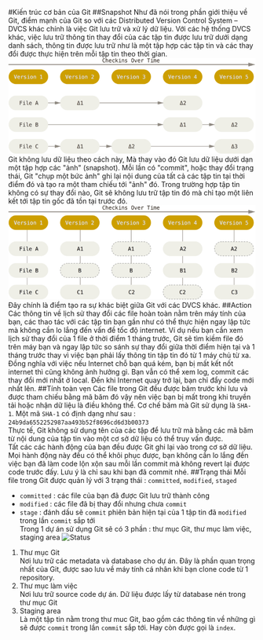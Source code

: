 #Kiến trúc cơ bản của Git
##Snapshot
Như đã nói trong phần giới thiệu về Git, điểm mạnh của Git so với các Distributed Version Control System – DVCS khác 
chính là việc Git lưu trữ và xử lý dữ liệu. Với các hệ thống DVCS khác, việc lưu trữ thông tin thay đổi của các tập tin 
được lưu trữ dưới dạng danh sách, thông tin được lưu trữ như là một tập hợp các tập tin và 
các thay đổi được thực hiện trên mỗi tập tin theo thời gian.  
![Deltas](../images/deltas.png)
Git không lưu dữ liệu theo cách này, Mà thay vào đó Git lưu dữ liệu dưới dạn một tập hợp các "ảnh" (snapshot). 
Mỗi lần có "commit", hoặc thay đổi trạng thái, Git "chụp một bức ảnh" ghi lại nội dung của tất cả các tập tin tại thời điểm đó và tạo ra một tham chiếu tới "ảnh" đó. 
Trong trường hợp tập tin không có sự thay đổi nào, Git sẽ không lưu trữ tập tin đó mà chỉ tạo một liên kết tới tập tin gốc đã tồn tại trước đó. 
![Snapshot](../images/snapshots.png)
Đây chính là điểm tạo ra sự khác biệt giữa Git với các DVCS khác.
##Action
Các thông tin về lịch sử thay đổi các file hoàn toàn nằm trên máy tính của bạn, các thao tác với 
các tập tin bạn gần như có thể thực hiện ngay lập tức mà không cần lo lắng đến vấn đề tốc độ internet.
Ví dụ nếu bạn cần xem lịch sử thay đổi của 1 file ở thời điểm 1 tháng trước, Git sẽ tìm kiềm file đó 
trên máy bạn và ngay lập tức so sánh sự thay đổi giữa thời điểm hiện tại và 1 tháng trước thay vì 
việc bạn phải lấy thông tin tập tin đó từ 1 máy chủ từ xa. Đồng nghĩa với việc nếu Internet chỗ bạn 
quá kém, bạn bị mất kết nốt internet thì cũng không ảnh hưởng gì. Bạn vẫn có thể xem log, commit các thay đổi 
mới nhất ở local. Đến khi Internet quay trở lại, bạn chỉ đẩy code mới nhất lên.
##Tính toàn vẹn
Các file trong Git đều được băm trước khi lưu và được tham chiếu bằng mã băm đó vậy nên việc bạn bị mất 
trong khi truyền tải hoặc nhận dữ liệu là điều không thể. Cơ chế băm mà Git sử dụng là `SHA-1`. Một mã `SHA-1`
có định dạng như sau :
```24b9da6552252987aa493b52f8696cd6d3b00373```  
Thực tế, Git không sử dụng tên của các tập để lưu trữ mà bằng các mã băm từ nội dung của tập tin vào một cơ sở dữ liệu có thể truy vấn được.  
Tất các các hành động của bạn đều được Git ghi lại vào trong cơ sở dữ liệu. Mọi hành động này đều có thể 
khôi phục được, bạn không cần lo lắng đền việc bạn đã làm code lộn xộn sau mỗi lần commit mà không 
revert lại được code trước đấy. Lưu ý là chỉ sau khi bạn đã commit nhé.
##Trạng thái
Mỗi file trong Git được quản lý với 3 trạng thái : `committed`, `modified`, `staged`
* `committed` : các file của bạn đã được Git lưu trữ thành công
* `modified` : các file đã bị thay đổi nhưng chưa `commit`
* `stage` : đánh dấu sẽ `commit` phiên bản hiện tại của 1 tập tin đã `modified` trong lần `commit` sắp tới  
Trong 1 dự án sử dụng Git sẽ có 3 phần : thư mục Git, thư mục làm việc, staging area
![Status](../images/areas.png)
1. Thư mục Git  
Nơi lưu trữ các metadata và database cho dự án. Đây là phần quan trọng nhất của Git, được sao lưu về máy tính cá nhân 
khi bạn clone code từ 1 repository.
2. Thư mục làm việc  
Nơi lưu trữ source code dự án. Dữ liệu được lấy từ database nén trong thư mục Git
3. Staging area  
Là một tập tin nằm trong thư muc Git, bao gồm các thông tin về những gì sẽ được `commit` trong lần `commit` sắp tới. 
Hay còn được gọi là `index`.